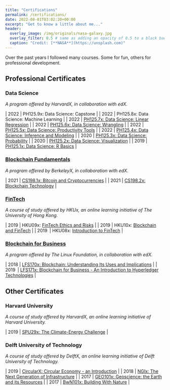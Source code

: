 ```yaml
---
title: "Certifications"
permalink: /certifications/
date: 2022-08-01T03:02:20+00:00
excerpt: "Get to know a little about me..."
header:
  overlay_image: /img/originals/nasa-galaxy.jpg
  overlay_filter: 0.5 # same as adding an opacity of 0.5 to a black background
  caption: "Credit: [**NASA**](https://unsplash.com)"
---
```


Over the past years I followed many courses. Some for fun, others for professional development.

## Professional Certificates

### Data Science
*A program offered by HarvardX, in collaboration with edX.*

| 2022 | PH125.9x: Data Science: Capstone |
| 2022 | PH125.8x: Data Science: Machine Learning |
| 2022 | [PH125.7x: Data Science: Linear Regression](https://courses.edx.org/certificates/ce37c7fa77fb4657a6a4af5ede69822e) |
| 2022 | [PH125.6x: Data Science: Wrangling](https://courses.edx.org/certificates/aee00f9696be4bdcb80981f2a1909c08) |
| 2022 | [PH125.5x: Data Science: Productivity Tools](https://courses.edx.org/certificates/745a00fe84324a308fc4cf093ee41612) |
| 2022 | [PH125.4x: Data Science: Inference and Modeling](https://courses.edx.org/certificates/ec36a72b479c46b582c2a11e26d7c014) |
| 2020 | [PH125.3x: Data Science: Probability](https://courses.edx.org/certificates/e767c341cc934f10a27e40269008f1eb) |
| 2020 | [PH125.2x: Data Science: Visualization](https://courses.edx.org/certificates/e41eb362813440e1b410d962e2bb4c87) |
| 2019 | [PH125.1x: Data Science: R Basics](https://courses.edx.org/certificates/83df5437b31c4ae0a8fce50526fb92be) |

### [Blockchain Fundamentals](https://credentials.edx.org/credentials/b3dbe5bf5bb04d099509d69584d2bbb4/)
*A program offered by BerkeleyX, in collaboration with edX.*

| 2021 | [CS198.1x: Bitcoin and Cryptocurrencies](https://courses.edx.org/certificates/df2c13927b394a69b427b372f8f7137d) |
| 2021 | [CS198.2x: Blockchain Technology](https://courses.edx.org/certificates/5fd6dbeea0554682873c1d811b26b25f) |

### [FinTech](https://credentials.edx.org/credentials/51ec9839e43d44c1aa4f3e1099cade63/)
*A course of study offered by HKUx, an online learning initiative of The University of Hong Kong.*

| 2019 | HKU09x: [FinTech Ethics and Risks](https://courses.edx.org/certificates/d6879c4d981040ab91711557abbcf826) |
| 2019 | HKU10x: [Blockchain and FinTech](https://courses.edx.org/certificates/666488f10ca84534ba88b3b64fec79e0) |
| 2019 | HKU08x: [Introduction to FinTech](https://courses.edx.org/certificates/666488f10ca84534ba88b3b64fec79e0) |

### [Blockchain for Business](https://credentials.edx.org/credentials/358a49a9675e4a3da570e0744546eacc/)
*A program offered by The Linux Foundation, in collaboration with edX.*

| 2018 | [LFS170x: Blockchain: Understanding Its Uses and Implications](https://courses.edx.org/certificates/4f89bfc78cd7427f83caca06b2808c7e) |
| 2019 | [LFS171x: Blockchain for Business - An Introduction to Hyperledger Technologies](https://courses.edx.org/certificates/306aeeb3baef4f519dd317cb696adabb) |

## Other Certificates

### Harvard University 
*A course of study offered by HarvardX, an online learning initiative of Harvard University.*

| 2019 | [SPU29x: The Climate-Energy Challenge](https://courses.edx.org/certificates/e65dc10b0cd8437488f49a308d40ce89) |

### Delft University of Technology
*A course of study offered by DelftX, an online learning initiative of Delft University of Technology.*

| 2019 | [CircularX: Circular Economy - an Introduction](https://courses.edx.org/certificates/189bec43aa324fa3a7a9e39f2749c41c) |
| 2018 | [NGIx: The Next Generation of Infrastructure](https://courses.edx.org/certificates/53533b5ec90049c9bb86db92b9f61074) |
| 2017 | [GEO101x: Geoscience: the Earth and its Resources](https://courses.edx.org/certificates/f59ae58a378e42a7856540b9a657e62e) |
| 2017 | [BwN101x: Building With Nature](https://courses.edx.org/certificates/6acc98f2c7184e76b3bcb874f31995cb) |

